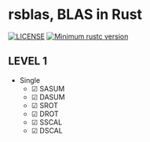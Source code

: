 # rsblas, BLAS in Rust

[![LICENSE](https://img.shields.io/badge/license-MIT-blue.svg)](LICENSE)
[![Minimum rustc version](https://img.shields.io/badge/rustc-1.52.1+-lightgray.svg)](#rust-version-requirements)

## LEVEL 1
- Single
  - &#9745; SASUM
  - &#9745; DASUM
  - &#9745; SROT
  - &#9745; DROT
  - &#9745; SSCAL
  - &#9745; DSCAL
